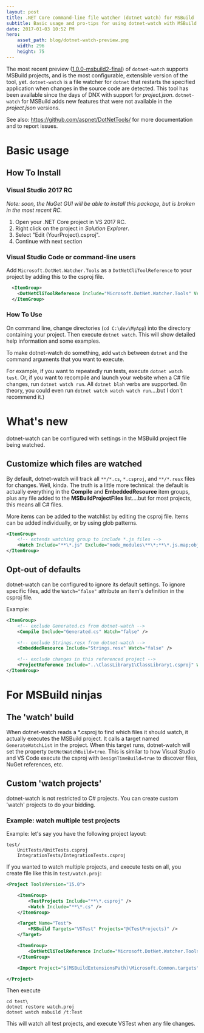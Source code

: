 ```yaml
---
layout: post
title: .NET Core command-line file watcher (dotnet watch) for MSBuild
subtitle: Basic usage and pro-tips for using dotnet-watch with MSBuild
date: 2017-01-03 10:52 PM
hero:
    asset_path: blog/dotnet-watch-preview.png
    width: 296
    height: 75
---
```


The most recent preview ([1.0.0-msbuild2-final](https://www.nuget.org/packages/Microsoft.DotNet.Watcher.Tools/1.0.0-msbuild2-final))
of `dotnet-watch` supports MSBuild projects, and is the most configurable, extensible version of the tool, yet.
`dotnet-watch` is a file watcher for `dotnet` that restarts the specified application when changes in the source code are detected.
This tool has been available since the days of DNX with support for *project.json*.
`dotnet-watch` for MSBuild adds new features that were not available in the *project.json* versions.

See also: <https://github.com/aspnet/DotNetTools/> for more documentation and to report issues.

# Basic usage

## How To Install

### Visual Studio 2017 RC

*Note: soon, the NuGet GUI will be able to install this package, but is broken in the most recent RC.*

1. Open your .NET Core project in VS 2017 RC.
2. Right click on the project in *Solution Explorer*.
3. Select "Edit (YourProject).csproj".
4. Continue with next section

### Visual Studio Code or command-line users

Add `Microsoft.DotNet.Watcher.Tools` as a `DotNetCliToolReference` to your project by adding this to the csproj file.

```xml
  <ItemGroup>
    <DotNetCliToolReference Include="Microsoft.DotNet.Watcher.Tools" Version="1.0.0-msbuild2-final" />
  </ItemGroup>
```

### How To Use

On command line, change directories (`cd C:\dev\MyApp`) into the directory containing your project. Then execute `dotnet watch`. 
This will show detailed help information and some examples.

To make dotnet-watch do something, add `watch` between `dotnet` and the command arguments that you want to execute.

For example, if you want to repeatedly run tests, execute `dotnet watch test`. Or, if you want to recompile and launch
your website when a C# file changes, run `dotnet watch run`. All `dotnet blah` verbs are supported. (In theory, you could 
even run `dotnet watch watch watch run`....but I don't recommend it.)

# What's new

dotnet-watch can be configured with settings in the MSBuild project file being watched.

## Customize which files are watched

By default, dotnet-watch will track all `**/*.cs`, `*.csproj`, and `**/*.resx` files for changes. 
Well, kinda. The truth is a little more technical: the default is actually everything in the **Compile** and **EmbeddedResource** item groups,
plus any file added to the **MSBuildProjectFiles** list....but for most projects, this means all C# files.

More items can be added to the watchlist by editing the csproj file. Items can be added individually, or by using glob patterns.

```xml
<ItemGroup>
    <!-- extends watching group to include *.js files -->
    <Watch Include="**\*.js" Exclude="node_modules\**\*;**\*.js.map;obj\**\*;bin\**\*" />
</ItemGroup>
```

## Opt-out of defaults

dotnet-watch can be configured to ignore its default settings. To ignore specific
files, add the `Watch="false"` attribute an item's definition in the csproj file.

Example:

```xml
<ItemGroup>
    <!-- exclude Generated.cs from dotnet-watch -->
    <Compile Include="Generated.cs" Watch="false" />

    <!-- exclude Strings.resx from dotnet-watch -->
    <EmbeddedResource Include="Strings.resx" Watch="false" />

    <!-- exclude changes in this referenced project -->
    <ProjectReference Include="..\ClassLibrary1\ClassLibrary1.csproj" Watch="false" />
</ItemGroup>
```

# For MSBuild ninjas

## The 'watch' build

When dotnet-watch reads a *.csproj to find which files it should watch,
it actually executes the MSBuild project. It calls a target named `GenerateWatchList` 
in the project. When this target runs, dotnet-watch will set the property `DotNetWatchBuild=true`.
This is similar to how Visual Studio and VS Code execute the csproj with `DesignTimeBuild=true`
to discover files, NuGet references, etc.

## Custom 'watch projects'

dotnet-watch is not restricted to C# projects. You can create custom 'watch' projects to do your bidding.

### Example: watch multiple test projects

Example: let's say you have the following project layout:

```
test/
    UnitTests/UnitTests.csproj
    IntegrationTests/IntegrationTests.csproj
```

If you wanted to watch multiple projects, and execute tests on all, you create file like this
in `test/watch.proj`:

```xml
<Project ToolsVersion="15.0">

    <ItemGroup>
        <TestProjects Include="**\*.csproj" />
        <Watch Include="**\*.cs" />
    </ItemGroup>

    <Target Name="Test">
        <MSBuild Targets="VSTest" Projects="@(TestProjects)" />
    </Target>

    <ItemGroup>
        <DotNetCliToolReference Include="Microsoft.DotNet.Watcher.Tools" Version="1.0.0-msbuild3-final" />
    </ItemGroup>

    <Import Project="$(MSBuildExtensionsPath)\Microsoft.Common.targets"/>

</Project>
```

Then execute

```
cd test\
dotnet restore watch.proj
dotnet watch msbuild /t:Test
```

This will watch all test projects, and execute VSTest when any file changes.
